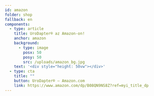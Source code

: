 ```yaml
---
id: amazon
folder: shop
fallback: en
components:
  - type: article
    title: UroDapter® az Amazon-on!
    anchor: amazon
    background:
      - type: image
        posx: 50
        posy: 50
        src: /uploads/amazon_bg.jpg
    text: '<div style="height: 50vw"></div>'
  - type: cta
    title: ""
    button: UroDapter® – Amazon.com
    link: https://www.amazon.com/dp/B08QN9NS8Z?ref=myi_title_dp
---
```

